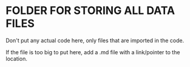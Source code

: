 # FOLDER FOR STORING ALL DATA FILES 

Don't put any actual code here, only files that are imported in the code.

If the file is too big to put here, add a .md file with a link/pointer to the location.   
